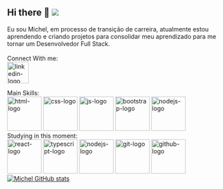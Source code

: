 ## Hi there 👋 <img src="https://user-images.githubusercontent.com/74038190/212284158-e840e285-664b-44d7-b79b-e264b5e54825.gif">
Eu sou Michel, em processo de transição de carreira, atualmente estou aprendendo e criando projetos para consolidar meu aprendizado para me tornar um Desenvolvedor Full Stack.
<br>
<br>
Connect With me:
<br>
<a href="https://www.linkedin.com/in/michel-santos-1b3b1b6a/">
<img src="https://img.icons8.com/?size=100&id=MR3dZdlA53te&format=png&color=000000" width="50px" alt="linkedin-logo"/> 
</a>
<br>

Main Skills:
<br>
<img src="https://img.icons8.com/?size=100&id=20909&format=png&color=000000" alt="html-logo" width=80px />
<img src="https://img.icons8.com/?size=100&id=21278&format=png&color=000000" alt="css-logo" width=80px />
<img src="https://img.icons8.com/?size=100&id=108784&format=png&color=000000" alt="js-logo" width=80px />
<img src="https://img.icons8.com/?size=100&id=g9mmSxx3SwAI&format=png&color=000000" alt="bootstrap-logo" width=80px />
<img src="https://img.icons8.com/?size=100&id=9OGIyU8hrxW5&format=png&color=000000" alt="nodejs-logo" width=80px />
<br>
Studying in this moment:
<br>
<img src="https://img.icons8.com/?size=100&id=123603&format=png&color=000000" alt="react-logo" width=80px />
<img src="https://img.icons8.com/?size=100&id=wpZmKzk11AzJ&format=png&color=000000" alt="typescript-logo" width=80px />
<img src="https://img.icons8.com/?size=100&id=hsPbhkOH4FMe&format=png&color=000000" alt="nodejs-logo" width=80px />
<img src="https://img.icons8.com/?size=100&id=20906&format=png&color=000000" alt="git-logo" width=80px />
<img src="https://img.icons8.com/?size=100&id=LoL4bFzqmAa0&format=png&color=000000" alt="github-logo" width=80px />
<br>
[![Michel GitHub stats](https://github-readme-stats.vercel.app/api?username=PiligalC0D3&theme=gotham)](https://github.com/anuraghazra/github-readme-stats)

